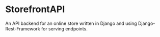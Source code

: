 # StorefrontAPI
An API backend for an online store written in Django and using Django-Rest-Framework for serving endpoints.
